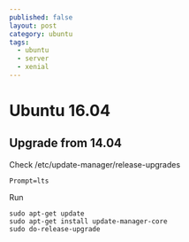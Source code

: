 ```yaml
---
published: false
layout: post
category: ubuntu
tags:
  - ubuntu
  - server
  - xenial
---
```

# Ubuntu 16.04

## Upgrade from 14.04
Check /etc/update-manager/release-upgrades

    Prompt=lts

Run

    sudo apt-get update
    sudo apt-get install update-manager-core
    sudo do-release-upgrade
